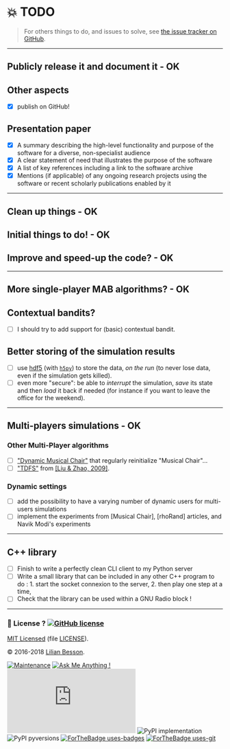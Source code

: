 # :boom: TODO
> For others things to do, and issues to solve, see [the issue tracker on GitHub](https://github.com/Naereen/AlgoBandits/issues).

---

## Publicly release it and document it - OK

## Other aspects
- [x] publish on GitHub!

## Presentation paper
- [x] A summary describing the high-level functionality and purpose of the software
for a diverse, non-specialist audience
- [x] A clear statement of need that illustrates the purpose of the software
- [x] A list of key references including a link to the software archive
- [x] Mentions (if applicable) of any ongoing research projects using the software
or recent scholarly publications enabled by it

---

## Clean up things - OK

## Initial things to do! - OK

## Improve and speed-up the code? - OK

---

## More single-player MAB algorithms? - OK

## Contextual bandits?
- [ ] I should try to add support for (basic) contextual bandit.

## Better storing of the simulation results
- [ ] use [hdf5](https://www.hdfgroup.org/HDF5/) (with [`h5py`](http://docs.h5py.org/en/latest/quick.html#core-concepts)) to store the data, *on the run* (to never lose data, even if the simulation gets killed).
- [ ] even more "secure": be able to *interrupt* the simulation, *save* its state and then *load* it back if needed (for instance if you want to leave the office for the weekend).

---

## Multi-players simulations - OK

### Other Multi-Player algorithms
- [ ] ["Dynamic Musical Chair"](https://arxiv.org/abs/1512.02866) that regularly reinitialize "Musical Chair"...
- [ ] ["TDFS"](https://arxiv.org/abs/0910.2065v3) from [[Liu & Zhao, 2009]](https://arxiv.org/abs/0910.2065v3).

### Dynamic settings
- [ ] add the possibility to have a varying number of dynamic users for multi-users simulations
- [ ] implement the experiments from [Musical Chair], [rhoRand] articles, and Navik Modi's experiments

---

## C++ library
- [ ] Finish to write a perfectly clean CLI client to my Python server
- [ ] Write a small library that can be included in any other C++ program to do : 1. start the socket connexion to the server, 2. then play one step at a time,
- [ ] Check that the library can be used within a GNU Radio block !

----

### :scroll: License ? [![GitHub license](https://img.shields.io/github/license/Naereen/AlgoBandits.svg)](https://github.com/Naereen/AlgoBandits/blob/master/LICENSE)
[MIT Licensed](https://lbesson.mit-license.org/) (file [LICENSE](LICENSE)).

© 2016-2018 [Lilian Besson](https://GitHub.com/Naereen).

[![Maintenance](https://img.shields.io/badge/Maintained%3F-yes-green.svg)](https://GitHub.com/Naereen/AlgoBandits/graphs/commit-activity)
[![Ask Me Anything !](https://img.shields.io/badge/Ask%20me-anything-1abc9c.svg)](https://GitHub.com/Naereen/ama)
[![Analytics](https://ga-beacon.appspot.com/UA-38514290-17/github.com/Naereen/AlgoBandits/README.md?pixel)](https://GitHub.com/Naereen/AlgoBandits/)
![PyPI implementation](https://img.shields.io/pypi/implementation/ansicolortags.svg)
![PyPI pyversions](https://img.shields.io/pypi/pyversions/ansicolortags.svg)
[![ForTheBadge uses-badges](http://ForTheBadge.com/images/badges/uses-badges.svg)](http://ForTheBadge.com)
[![ForTheBadge uses-git](http://ForTheBadge.com/images/badges/uses-git.svg)](https://GitHub.com/)
